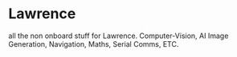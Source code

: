 # Lawrence
all the non onboard stuff for Lawrence. Computer-Vision, AI Image Generation, Navigation, Maths, Serial Comms, ETC.
